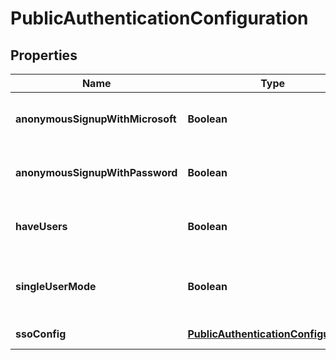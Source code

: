 
# PublicAuthenticationConfiguration

## Properties
Name | Type | Description | Notes
------------ | ------------- | ------------- | -------------
**anonymousSignupWithMicrosoft** | **Boolean** | Allow anonymous signup with microsoft |  [optional]
**anonymousSignupWithPassword** | **Boolean** | Allow anonymous signup with password |  [optional]
**haveUsers** | **Boolean** | Specifies if at least one user is configured |  [optional]
**singleUserMode** | **Boolean** | In the single user mode only one user account is possible |  [optional]
**ssoConfig** | [**PublicAuthenticationConfiguration**](PublicAuthenticationConfiguration.md) | Configuration for SSO |  [optional]



